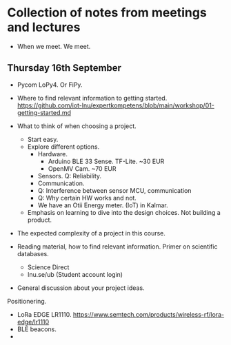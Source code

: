 # Collection of notes from meetings and lectures

- When we meet. We meet. 

## Thursday 16th September
- Pycom LoPy4. Or FiPy.

- Where to find relevant information to getting started. https://github.com/iot-lnu/expertkompetens/blob/main/workshop/01-getting-started.md
- What to think of when choosing a project.
  - Start easy.
  - Explore different options.
    - Hardware.
      - Arduino BLE 33 Sense. TF-Lite. ~30 EUR
      - OpenMV Cam. ~70 EUR
    - Sensors. Q: Reliability.
    - Communication.
    - Q: Interference between sensor MCU, communication
    - Q: Why certain HW works and not.
    - We have an Otii Energy meter. (IoT) in Kalmar.
  - Emphasis on learning to dive into the design choices. Not building a product.
- The expected complexity of a project in this course.
- Reading material, how to find relevant information. Primer on scientific databases.
  - Science Direct
  - lnu.se/ub (Student account login)
- General discussion about your project ideas.


Positionering.

- LoRa EDGE LR1110. https://www.semtech.com/products/wireless-rf/lora-edge/lr1110
- BLE beacons.
- 

